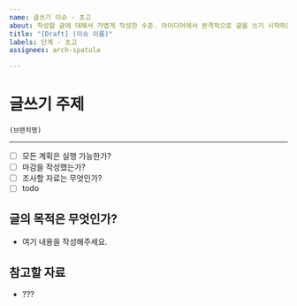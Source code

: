 ```yaml
---
name: 글쓰기 이슈 - 초고
about: 작성할 글에 대해서 가볍게 작성한 수준. 아이디어에서 본격적으로 글을 쓰기 시작하는 단계(계획을 포함).
title: "[Draft] (이슈 이름)"
labels: 단계 - 초고
assignees: arch-spatula

---
```


# 글쓰기 주제

```
(브랜치명)
```

---

- [ ] 모든 계획은 실행 가능한가?
- [ ] 마감을 작성했는가?
- [ ] 조사할 자료는 무엇인가?
- [ ] todo

## 글의 목적은 무엇인가?

- 여기 내용을 작성해주세요.

## 참고할 자료

- ???

